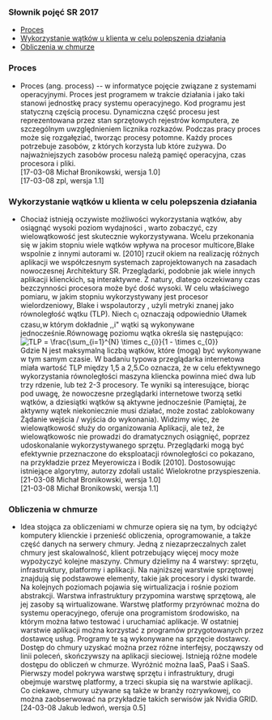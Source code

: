 

### Słownik pojęć SR 2017

* [Proces](#proces)
* [Wykorzystanie wątków u klienta w celu polepszenia działania](#wykorzystanie-wątków-u-klienta-w-celu-polepszenia-działania)
* [Obliczenia w chmurze](#obliczenia-w-chmurze)


### Proces

* Proces (ang. process) -- w informatyce pojęcie związane z systemami operacyjnymi. Proces jest programem w trakcie działania  i jako taki stanowi jednostkę pracy systemu operacyjnego. Kod programu jest statyczną częścią procesu. Dynamiczna część procesu jest reprezentowana przez stan sprzętowych rejestrów komputera, ze szczególnym uwzględnieniem licznika rozkazów. Podczas pracy proces może się rozgałęziać, tworząc  procesy potomne. Każdy proces potrzebuje zasobów, z których korzysta lub które zużywa. Do najważniejszych zasobów procesu należą pamięć operacyjna, czas procesora i pliki.<br />
[17-03-08 Michał Bronikowski, wersja 1.0]<br />
[17-03-08 zpl, wersja 1.1]<br />



### Wykorzystanie wątków u klienta w celu polepszenia działania
* Chociaż istnieją oczywiste możliwości wykorzystania wątków, aby osiągnąć wysoki poziom wydajności , warto zobaczyć, czy wielowątkowość jest skutecznie wykorzystywana. Wcelu przekonania się w jakim stopniu wiele wątków wpływa na procesor multicore,Blake  wspolnie z innymi autorami w. [2010] rzucił okiem na realizację różnych aplikacji we współczesnym systemach zaprojektowanych na zasadach nowoczesnej Architektury SR. Przeglądarki, podobnie jak wiele innych aplikacji klienckich, są interaktywne. Z natury, dlatego oczekiwany czas bezczynności procesora może być dość wysoki. W celu właściwego pomiaru, w jakim stopniu wykorzystywany jest procesor wielordzeniowy, Blake i wspolautorzy , użyli metryki znanej jako równoległość wątku (TLP). Niech c<sub>i</sub> oznaczają  odpowiednio Ułamek czasu,w którym dokładnie ,,i" wątki są wykonywane jednocześnie.Równowagę poziomu wątka określa się następująco:<br />
<img src="https://latex.codecogs.com/gif.latex?TLP&space;=&space;\frac{\sum_{i=1}^{N}&space;\times&space;c_{i}}{1&space;-&space;\times&space;c_{0}}" title="TLP = \frac{\sum_{i=1}^{N} \times c_{i}}{1 - \times c_{0}}" /></a>  <br />
Gdzie N jest maksymalną liczbą wątków, które (mogą) być  wykonywane w tym samym czasie. W badaniu typowa przeglądarka internetowa miała wartość TLP między 1,5 a 2,5.Co oznacza, że w celu efektywnego wykorzystania równoległości maszyna kliencka powinna mieć dwa lub trzy rdzenie, lub też 2-3 procesory. Te wyniki są interesujące, biorąc pod uwagę, że nowoczesne przeglądarki internetowe tworzą setki wątków, a dziesiątki wątków są aktywne jednocześnie (Pamiętaj, że aktywny wątek niekoniecznie musi działać, może zostać zablokowany Żądanie wejścia / wyjścia do wykonania). Widzimy więc, że wielowątkowość służy do organizowania Aplikacji, ale też, że wielowątkowośc nie prowadzi do dramatycznych osiągnięć, poprzez udoskonalanie  wykorzystywanego sprzętu. Przeglądarki mogą być efektywnie przeznaczone do eksploatacji równoległości co  pokazano, na przykładzie przez Meyerowicza i Bodik [2010]. Dostosowując istniejące algorytmy, autorzy zdołali ustalić
Wielokrotne przyspieszenia.<br />
[21-03-08 Michał Bronikowski, wersja 1.0]<br />
[21-03-08 Michał Bronikowski, wersja 1.1]<br />



### Obliczenia w chmurze
* Idea stojąca za obliczeniami w chmurze opiera się na tym, by odciążyć komputery klienckie i przenieść obliczenia, oprogramowanie, a także część danych na serwery chmury. Jedną z niezaprzeczalnych zalet chmury jest skalowalność, klient potrzebujący więcej mocy może wypożyczyć kolejne maszyny. Chmury dzielimy na 4 warstwy: sprzętu, infrastruktury, platformy i aplikacji. Na najniższej warstwie sprzętowej znajdują się podstawowe elementy, takie jak procesory i dyski twarde. Na kolejnych poziomach pojawia się wirtualizacja i rośnie poziom abstrakcji. Warstwa infrastruktury przypomina warstwę sprzętową, ale jej zasoby są wirtualizowane. Warstwę platformy przyrównać można do systemu operacyjnego, oferuje ona programistom środowisko, na którym można łatwo testować i uruchamiać aplikacje. W ostatniej warstwie aplikacji można korzystać z programów przygotowanych przez dostawcę usług. Programy te są wykonywane na sprzęcie dostawcy. Dostęp do chmury uzyskać można przez różne interfejsy, począwszy od linii poleceń, skończywszy na aplikacji sieciowej. Istnieją różne modele dostępu do obliczeń w chmurze. Wyróżnić można IaaS, PaaS i SaaS. Pierwszy model pokrywa warstwę sprzętu i infrastruktury, drugi obejmuje warstwę platformy, a trzeci skupia się na warstwie aplikacji. Co ciekawe, chmury używane są także w branży rozrywkowej, co można zaobserwować na przykładzie takich serwisów jak  Nvidia GRID. <br />
[24-03-08 Jakub ledwoń, wersja 0.5]<br />
